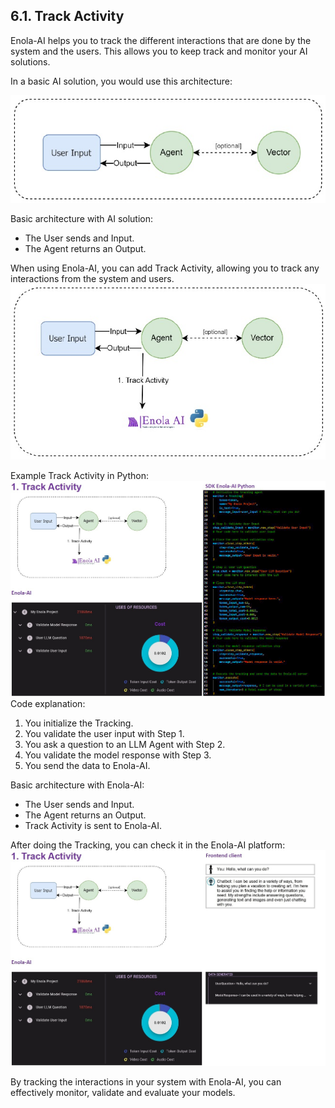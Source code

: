## 6.1. Track Activity

Enola-AI helps you to track the different interactions that are done by the system and the users. This allows you to keep track and monitor your AI solutions.

In a basic AI solution, you would use this architecture:

![Basic Architecture](images/basic_architecture.jpg)

Basic architecture with AI solution:
- The User sends and Input.
- The Agent returns an Output.

When using Enola-AI, you can add Track Activity, allowing you to track any interactions from the system and users.
![Track Activity](images/track_activity.jpg)

Example Track Activity in Python:
![Track Activity Code](images/track_activity_code.jpg)
Code explanation: 
1. You initialize the Tracking.
2. You validate the user input with Step 1.
3. You ask a question to an LLM Agent with Step 2.
4. You validate the model response with Step 3.
5. You send the data to Enola-AI.

Basic architecture with Enola-AI:
- The User sends and Input.
- The Agent returns an Output.
- Track Activity is sent to Enola-AI.

After doing the Tracking, you can check it in the Enola-AI platform:
![Track Activity Frontend](images/track_activity_frontend.jpg)

By tracking the interactions in your system with Enola-AI, you can effectively monitor, validate and evaluate your models.